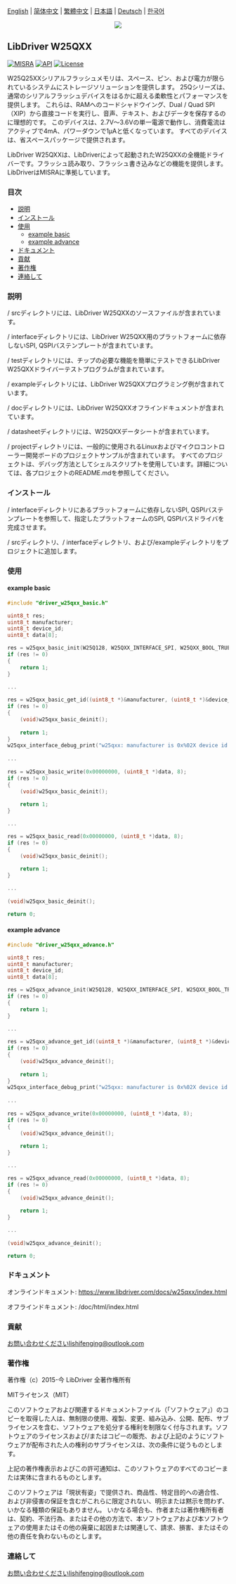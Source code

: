 [English](/README.md) | [ 简体中文](/README_zh-Hans.md) | [繁體中文](/README_zh-Hant.md) | [日本語](/README_ja.md) | [Deutsch](/README_de.md) | [한국어](/README_ko.md)

<div align=center>
<img src="/doc/image/logo.png"/>
</div>

## LibDriver W25QXX

[![MISRA](https://img.shields.io/badge/misra-compliant-brightgreen.svg)](/misra/README.md) [![API](https://img.shields.io/badge/api-reference-blue.svg)](https://www.libdriver.com/docs/w25qxx/index.html) [![License](https://img.shields.io/badge/license-MIT-brightgreen.svg)](/LICENSE)

W25Q25XXシリアルフラッシュメモリは、スペース、ピン、および電力が限られているシステムにストレージソリューションを提供します。 25Qシリーズは、通常のシリアルフラッシュデバイスをはるかに超える柔軟性とパフォーマンスを提供します。 これらは、RAMへのコードシャドウイング、Dual / Quad SPI（XIP）から直接コードを実行し、音声、テキスト、およびデータを保存するのに理想的です。 このデバイスは、2.7V〜3.6Vの単一電源で動作し、消費電流はアクティブで4mA、パワーダウンで1μAと低くなっています。 すべてのデバイスは、省スペースパッケージで提供されます。

LibDriver W25QXXは、LibDriverによって起動されたW25QXXの全機能ドライバーです。フラッシュ読み取り、フラッシュ書き込みなどの機能を提供します。LibDriverはMISRAに準拠しています。

### 目次

  - [説明](#説明)
  - [インストール](#インストール)
  - [使用](#使用)
    - [example basic](#example-basic)
    - [example advance](#example-advance)
  - [ドキュメント](#ドキュメント)
  - [貢献](#貢献)
  - [著作権](#著作権)
  - [連絡して](#連絡して)

### 説明

/ srcディレクトリには、LibDriver W25QXXのソースファイルが含まれています。

/ interfaceディレクトリには、LibDriver W25QXX用のプラットフォームに依存しないSPI, QSPIバステンプレートが含まれています。

/ testディレクトリには、チップの必要な機能を簡単にテストできるLibDriver W25QXXドライバーテストプログラムが含まれています。

/ exampleディレクトリには、LibDriver W25QXXプログラミング例が含まれています。

/ docディレクトリには、LibDriver W25QXXオフラインドキュメントが含まれています。

/ datasheetディレクトリには、W25QXXデータシートが含まれています。

/ projectディレクトリには、一般的に使用されるLinuxおよびマイクロコントローラー開発ボードのプロジェクトサンプルが含まれています。 すべてのプロジェクトは、デバッグ方法としてシェルスクリプトを使用しています。詳細については、各プロジェクトのREADME.mdを参照してください。

### インストール

/ interfaceディレクトリにあるプラットフォームに依存しないSPI, QSPIバステンプレートを参照して、指定したプラットフォームのSPI, QSPIバスドライバを完成させます。

/ srcディレクトリ、/ interfaceディレクトリ、および/exampleディレクトリをプロジェクトに追加します。

### 使用

#### example basic

```C
#include "driver_w25qxx_basic.h"

uint8_t res;
uint8_t manufacturer;
uint8_t device_id;
uint8_t data[8];

res = w25qxx_basic_init(W25Q128, W25QXX_INTERFACE_SPI, W25QXX_BOOL_TRUE);
if (res != 0)
{
    return 1;
}

...
    
res = w25qxx_basic_get_id((uint8_t *)&manufacturer, (uint8_t *)&device_id);
if (res != 0)
{
    (void)w25qxx_basic_deinit();
    
    return 1;
}
w25qxx_interface_debug_print("w25qxx: manufacturer is 0x%02X device id is 0x%02X.\n", manufacturer, device_id);
    
...    
    
res = w25qxx_basic_write(0x00000000, (uint8_t *)data, 8);
if (res != 0)
{
    (void)w25qxx_basic_deinit();
    
    return 1;
}

...

res = w25qxx_basic_read(0x00000000, (uint8_t *)data, 8);
if (res != 0)
{
    (void)w25qxx_basic_deinit();
    
    return 1;
}

...
    
(void)w25qxx_basic_deinit();

return 0;
```

#### example advance

```c
#include "driver_w25qxx_advance.h"

uint8_t res;
uint8_t manufacturer;
uint8_t device_id;
uint8_t data[8];

res = w25qxx_advance_init(W25Q128, W25QXX_INTERFACE_SPI, W25QXX_BOOL_TRUE);
if (res != 0)
{
    return 1;
}

...
    
res = w25qxx_advance_get_id((uint8_t *)&manufacturer, (uint8_t *)&device_id);
if (res != 0)
{
    (void)w25qxx_advance_deinit();
    
    return 1;
}
w25qxx_interface_debug_print("w25qxx: manufacturer is 0x%02X device id is 0x%02X.\n", manufacturer, device_id);
    
...    
    
res = w25qxx_advance_write(0x00000000, (uint8_t *)data, 8);
if (res != 0)
{
    (void)w25qxx_advance_deinit();
    
    return 1;
}

...

res = w25qxx_advance_read(0x00000000, (uint8_t *)data, 8);
if (res != 0)
{
    (void)w25qxx_advance_deinit();
    
    return 1;
}

...
    
(void)w25qxx_advance_deinit();

return 0;
```

### ドキュメント

オンラインドキュメント: https://www.libdriver.com/docs/w25qxx/index.html

オフラインドキュメント: /doc/html/index.html

### 貢献

お問い合わせくださいlishifenging@outlook.com

### 著作権

著作権（c）2015-今 LibDriver 全著作権所有

MITライセンス（MIT）

このソフトウェアおよび関連するドキュメントファイル（「ソフトウェア」）のコピーを取得した人は、無制限の使用、複製、変更、組み込み、公開、配布、サブライセンスを含む、ソフトウェアを処分する権利を制限なく付与されます。ソフトウェアのライセンスおよび/またはコピーの販売、および上記のようにソフトウェアが配布された人の権利のサブライセンスは、次の条件に従うものとします。

上記の著作権表示およびこの許可通知は、このソフトウェアのすべてのコピーまたは実体に含まれるものとします。

このソフトウェアは「現状有姿」で提供され、商品性、特定目的への適合性、および非侵害の保証を含むがこれらに限定されない、明示または黙示を問わず、いかなる種類の保証もありません。 いかなる場合も、作者または著作権所有者は、契約、不法行為、またはその他の方法で、本ソフトウェアおよび本ソフトウェアの使用またはその他の廃棄に起因または関連して、請求、損害、またはその他の責任を負わないものとします。

### 連絡して

お問い合わせくださいlishifenging@outlook.com
